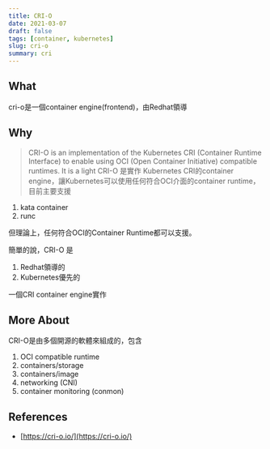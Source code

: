 ```yaml
---
title: CRI-O
date: 2021-03-07
draft: false
tags: [container, kubernetes]
slug: cri-o
summary: cri
---
```


## What

cri-o是一個container engine(frontend)，由Redhat領導

## Why

> CRI-O is an implementation of the Kubernetes CRI (Container Runtime Interface) to enable using OCI (Open Container Initiative) compatible runtimes. It is a light
> CRI-O 是實作 Kubernetes CRI的container engine，讓Kubernetes可以使用任何符合OCI介面的container runtime，目前主要支援

1. kata container
1. runc

但理論上，任何符合OCI的Container Runtime都可以支援。

簡單的說，CRI-O 是

1. Redhat領導的
1. Kubernetes優先的

一個CRI container engine實作

## More About

CRI-O是由多個開源的軟體來組成的，包含

1. OCI compatible runtime
1. containers/storage
1. containers/image
1. networking (CNI)
1. container monitoring (conmon)

## References

- [https://cri-o.io/](https://cri-o.io/)
